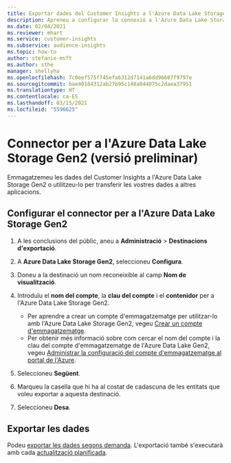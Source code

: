 ```yaml
---
title: Exportar dades del Customer Insights a l'Azure Data Lake Storage Gen2
description: Apreneu a configurar la connexió a l'Azure Data Lake Storage Gen2.
ms.date: 02/04/2021
ms.reviewer: mhart
ms.service: customer-insights
ms.subservice: audience-insights
ms.topic: how-to
author: stefanie-msft
ms.author: sthe
manager: shellyha
ms.openlocfilehash: 7c0eef575f745efa6312d7141a6dd96607f9797e
ms.sourcegitcommit: bae40184312ab27b95c140a044875c2daea37951
ms.translationtype: HT
ms.contentlocale: ca-ES
ms.lasthandoff: 03/15/2021
ms.locfileid: "5596625"
---
```

# <a name="connector-for-azure-data-lake-storage-gen2-preview"></a>Connector per a l'Azure Data Lake Storage Gen2 (versió preliminar)

Emmagatzemeu les dades del Customer Insights a l'Azure Data Lake Storage Gen2 o utilitzeu-lo per transferir les vostres dades a altres aplicacions.

## <a name="configure-the-connector-for-azure-data-lake-storage-gen2"></a>Configurar el connector per a l'Azure Data Lake Storage Gen2

1. A les conclusions del públic, aneu a **Administració** > **Destinacions d'exportació**.

1. A **Azure Data Lake Storage Gen2**, seleccioneu **Configura**.

1. Doneu a la destinació un nom reconeixible al camp **Nom de visualització**.

1. Introduïu el **nom del compte**, la **clau del compte** i el **contenidor** per a l'Azure Data Lake Storage Gen2.
    - Per aprendre a crear un compte d'emmagatzematge per utilitzar-lo amb l'Azure Data Lake Storage Gen2, vegeu [Crear un compte d'emmagatzematge](/azure/storage/blobs/create-data-lake-storage-account). 
    - Per obtenir més informació sobre com cercar el nom del compte i la clau del compte d'emmagatzematge de l'Azure Data Lake Gen2, vegeu [Administrar la configuració del compte d'emmagatzematge al portal de l'Azure](/azure/storage/common/storage-account-manage).

1. Seleccioneu **Següent**.

1. Marqueu la casella que hi ha al costat de cadascuna de les entitats que voleu exportar a aquesta destinació.

1. Seleccioneu **Desa**.

## <a name="export-the-data"></a>Exportar les dades

Podeu [exportar les dades segons demanda](export-destinations.md#export-data-on-demand). L'exportació també s'executarà amb cada [actualització planificada](system.md#schedule-tab).